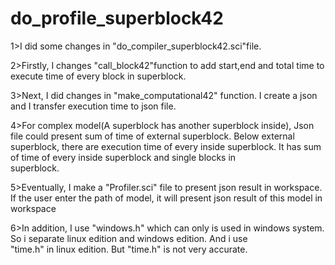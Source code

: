 # do_profile_superblock42

1>I did some changes in "do_compiler_superblock42.sci"file.

2>Firstly, I changes "call_block42"function to add start,end and total time to execute time of every block in superblock.

3>Next, I did changes in "make_computational42" function. I create a json and I transfer execution time to json file.

4>For complex model(A superblock has another superblock inside), Json file could present sum of time of external superblock. Below external 
  superblock, there are execution time of every inside superblock. It has sum of time of every inside superblock and single blocks in  
  superblock.

5>Eventually, I make a "Profiler.sci" file to present json result in workspace. If the user enter the path of model, it will present json     result of this model in workspace

6>In addition, I use "windows.h" which can only is used in windows system. So i separate linux edition and windows edition. And i use   
  "time.h" in linux edition. But "time.h" is not very accurate.

